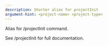 ```yaml
---
description: Shorter alias for projectInit
argument-hint: <project-name> <project-type>
---
```


Alias for /projectInit command.

See /projectInit for full documentation.